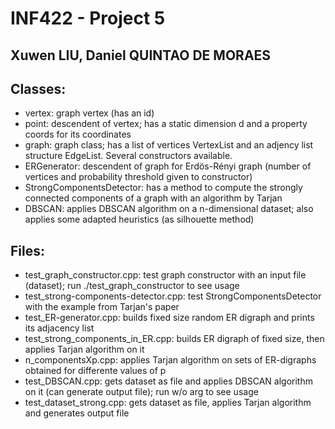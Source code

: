 # INF422 - Project 5

## Xuwen LIU, Daniel QUINTAO DE MORAES

## Classes:

* vertex: graph vertex (has an id)
* point: descendent of vertex; has a static dimension d and a property coords for its coordinates
* graph: graph class; has a list of vertices VertexList and an adjency list structure EdgeList. Several constructors available.
* ERGenerator: descendent of graph for Erdös-Rényi graph (number of vertices and probability threshold given to constructor)
* StrongComponentsDetector: has a method to compute the strongly connected components of a graph with an algorithm by Tarjan
* DBSCAN: applies DBSCAN algorithm on a n-dimensional dataset; also applies some adapted heuristics (as silhouette method)

## Files:

* test_graph_constructor.cpp: test graph constructor with an input file (dataset); run ./test_graph_constructor to see usage
* test_strong-components-detector.cpp: test StrongComponentsDetector with the example from Tarjan's paper
* test_ER-generator.cpp: builds fixed size random ER digraph and prints its adjacency list
* test_strong_components_in_ER.cpp: builds ER digraph of fixed size, then applies Tarjan algorithm on it
* n_componentsXp.cpp: applies Tarjan algorithm on sets of ER-digraphs obtained for differente values of p
* test_DBSCAN.cpp: gets dataset as file and applies DBSCAN algorithm on it (can generate output file); run w/o arg to see usage
* test_dataset_strong.cpp: gets dataset as file, applies Tarjan algorithm and generates output file

